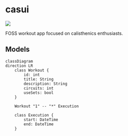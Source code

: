 # casui

![](https://img.shields.io/badge/Flutter-02569B?style=for-the-badge&logo=flutter&logoColor=white)

FOSS workout app focused on calisthenics enthusiasts.

## Models

```mermaid
classDiagram
direction LR
    class Workout {
        id: int
        title: String
        description: String
        circuits: int
        useSets: bool
    }

    Workout "1" -- "*" Execution

    class Execution {
        start: DateTime
        end: DateTime
    }
```
